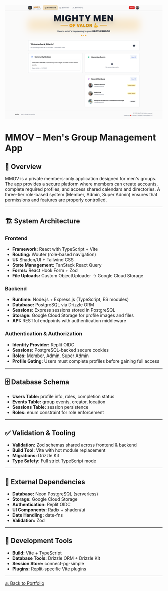 ![MMOV App Screenshot](../images/screencapture-mmov-replit-app-2025-09-17-19_24_25.png)

# MMOV – Men's Group Management App

## 📖 Overview
MMOV is a private members-only application designed for men's groups. The app provides a secure platform where members can create accounts, complete required profiles, and access shared calendars and directories. A three-tier role-based system (Member, Admin, Super Admin) ensures that permissions and features are properly controlled.

---

## 🏗 System Architecture

### Frontend
- **Framework:** React with TypeScript + Vite
- **Routing:** Wouter (role-based navigation)
- **UI:** Shadcn/UI + Tailwind CSS
- **State Management:** TanStack React Query
- **Forms:** React Hook Form + Zod
- **File Uploads:** Custom ObjectUploader → Google Cloud Storage

### Backend
- **Runtime:** Node.js + Express.js (TypeScript, ES modules)
- **Database:** PostgreSQL via Drizzle ORM
- **Sessions:** Express sessions stored in PostgreSQL
- **Storage:** Google Cloud Storage for profile images and files
- **API:** RESTful endpoints with authentication middleware

### Authentication & Authorization
- **Identity Provider:** Replit OIDC
- **Sessions:** PostgreSQL-backed secure cookies
- **Roles:** Member, Admin, Super Admin
- **Profile Gating:** Users must complete profiles before gaining full access

---

## 🗄 Database Schema
- **Users Table:** profile info, roles, completion status
- **Events Table:** group events, creator, location
- **Sessions Table:** session persistence
- **Roles:** enum constraint for role enforcement

---

## ✅ Validation & Tooling
- **Validation:** Zod schemas shared across frontend & backend
- **Build Tool:** Vite with hot module replacement
- **Migrations:** Drizzle Kit
- **Type Safety:** Full strict TypeScript mode

---

## 🔧 External Dependencies
- **Database:** Neon PostgreSQL (serverless)
- **Storage:** Google Cloud Storage
- **Authentication:** Replit OIDC
- **UI Components:** Radix + shadcn/ui
- **Date Handling:** date-fns
- **Validation:** Zod

---

## 🚀 Development Tools
- **Build:** Vite + TypeScript
- **Database Tools:** Drizzle ORM + Drizzle Kit
- **Session Store:** connect-pg-simple
- **Plugins:** Replit-specific Vite plugins

---

[🔙 Back to Portfolio](../README.md)
